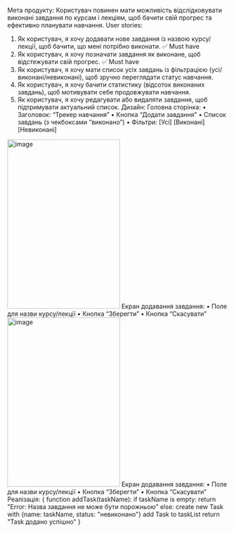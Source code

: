 Мета продукту:
Користувач повинен мати можливість відслідковувати виконані завдання по курсам і лекціям, 
щоб бачити свій прогрес та ефективно планувати навчання.
User stories:
1. Як користувач, я хочу додавати нове завдання із назвою курсу/лекції, щоб бачити, що мені потрібно виконати. ✅ Must have
2. Як користувач, я хочу позначати завдання як виконане, щоб відстежувати свій прогрес. ✅ Must have
3. Як користувач, я хочу мати список усіх завдань із фільтрацією (усі/виконані/невиконані), щоб зручно переглядати статус навчання.
4. Як користувач, я хочу бачити статистику (відсоток виконаних завдань), щоб мотивувати себе продовжувати навчання.
5. Як користувач, я хочу редагувати або видаляти завдання, щоб підтримувати актуальний список.
Дизайн:
Головна сторінка:
 • Заголовок: “Трекер навчання”
 • Кнопка “Додати завдання”
 • Список завдань (з чекбоксами “виконано”)
 • Фільтри: [Усі] [Виконані] [Невиконані]
<img width="256" height="384" alt="image" src="https://github.com/user-attachments/assets/3d9ad801-8d68-4246-8107-b200f446788f" />
Екран додавання завдання:
 • Поле для назви курсу/лекції
 • Кнопка “Зберегти”
 • Кнопка “Скасувати”
<img width="256" height="384" alt="image" src="https://github.com/user-attachments/assets/e27b87ab-b2a0-47d9-8f0c-acff9b985d40" />
Екран додавання завдання:
 • Поле для назви курсу/лекції
 • Кнопка “Зберегти”
 • Кнопка “Скасувати”
Реалізація:
{
  function addTask(taskName):
    if taskName is empty:
        return "Error: Назва завдання не може бути порожньою"
    else:
        create new Task with {name: taskName, status: "невиконано"}
        add Task to taskList
        return "Task додано успішно"
}

